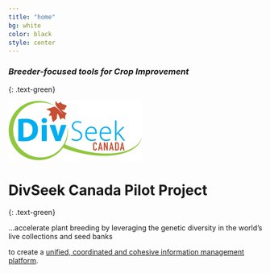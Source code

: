 ```yaml
---
title: "home"
bg: white
color: black
style: center
---
```


### *Breeder-focused tools for Crop Improvement*
{: .text-green}

<img src="img/DivseekCan_Green_CapYes.png" />

# DivSeek Canada Pilot Project
{: .text-green}  


…accelerate plant breeding by leveraging the genetic diversity in the world’s live collections and seed banks

to create a [unified, coordinated and cohesive information management platform](http://staging.divseekcanada.ca/).
